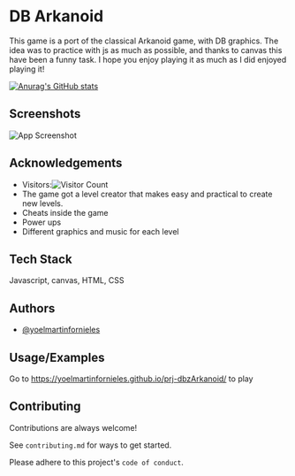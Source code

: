 
# DB Arkanoid

This game is a port of the classical Arkanoid game, with DB graphics.
The idea was to practice with js as much as possible, and thanks to canvas this have been a funny task. I hope you enjoy playing it as much as I did enjoyed playing it!

[![Anurag's GitHub stats](https://github-readme-stats.vercel.app/api?username=yoelmartinfornieles)](https://github.com/yoelmartinfornieles/prj-dbzArkanoid)

## Screenshots

![App Screenshot](https://media-exp1.licdn.com/dms/image/C4D22AQFBWX3JtbdLxw/feedshare-shrink_2048_1536/0/1632390296482?e=1637193600&v=beta&t=E78gZiZmjh2DyJYnn2x8kN6Gb5zwj155tfS3eonbXJM)

  
## Acknowledgements

 - Visitors:![Visitor Count](https://profile-counter.glitch.me/{yoelmartinfornieles}/count.svg)
 - The game got a level creator that makes easy and practical to create new levels.
 - Cheats inside the game
 - Power ups
 - Different graphics and music for each level

  
## Tech Stack

Javascript, canvas, HTML, CSS

  
## Authors

- [@yoelmartinfornieles](https://github.com/yoelmartinfornieles)

  
## Usage/Examples

Go to https://yoelmartinfornieles.github.io/prj-dbzArkanoid/ to play

  
## Contributing

Contributions are always welcome!

See `contributing.md` for ways to get started.

Please adhere to this project's `code of conduct`.

  
